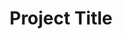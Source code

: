 ---
title: "Project Title"
client: "Client Name"
year: 2023
role: ["UX Design", "Visual Design"]
video: "./assets/work/mieras-os-preview-simple.mp4"
size: "L"
---